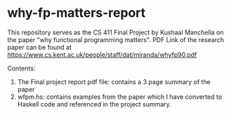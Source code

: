 # why-fp-matters-report

This repository serves as the CS 411 Final Project by Kushaal Manchella on the paper "why functional programming matters". PDF Link of the research paper can be found at https://www.cs.kent.ac.uk/people/staff/dat/miranda/whyfp90.pdf

Contents:

1. The Final project report pdf file: contains a 3 page summary of the paper
2. wfpm.hs: contains examples from the paper which I have converted to Haskell code and referenced in the project summary. 

